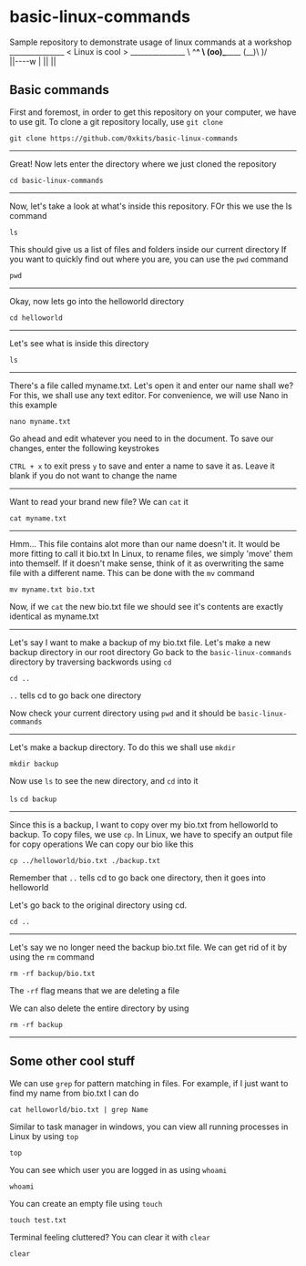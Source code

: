 # basic-linux-commands
Sample repository to demonstrate usage of linux commands at a workshop
 \_______________
< Linux is cool >
 \_______________
        \   ^__^
         \  (oo)\_______
            (__)\       )\/\
                ||----w |
                ||     ||

## Basic commands

First and foremost, in order to get this repository on your computer, we have to use git.
To clone a git repository locally, use `git clone`

`git clone https://github.com/0xkits/basic-linux-commands`

---

Great! Now lets enter the directory where we just cloned the repository

`cd basic-linux-commands`

---

Now, let's take a look at what's inside this repository. FOr this we use the ls command

`ls`

This should give us a list of files and folders inside our current directory
If you want to quickly find out where you are, you can use the `pwd` command

`pwd`

---

Okay, now lets go into the helloworld directory

`cd helloworld`

---

Let's see what is inside this directory

`ls`

---

There's a file called myname.txt. Let's open it and enter our name shall we?
For this, we shall use any text editor. For convenience, we will use Nano in this example

`nano myname.txt`

Go ahead and edit whatever you need to in the document. To save our changes, enter the following keystrokes

`CTRL + x` to exit
press `y` to save
and enter a name to save it as. Leave it blank if you do not want to change the name

---

Want to read your brand new file? We can `cat` it

`cat myname.txt`

---

Hmm... This file contains alot more than our name doesn't it. It would be more fitting to call it bio.txt
In Linux, to rename files, we simply 'move' them into themself. If it doesn't make sense, think of it as overwriting 
the same file with a different name. This can be done with the `mv` command

`mv myname.txt bio.txt`

Now, if we `cat` the new bio.txt file we should see it's contents are exactly identical as myname.txt

---

Let's say I want to make a backup of my bio.txt file. Let's make a new backup directory in our root directory
Go back to the `basic-linux-commands` directory by traversing backwords using `cd`

`cd ..`

`..` tells cd to go back one directory

Now check your current directory using `pwd` and it should be `basic-linux-commands`

---

Let's make a backup directory. To do this we shall use `mkdir`

`mkdir backup`

Now use `ls` to see the new directory, and `cd` into it

`ls`
`cd backup`

---

Since this is a backup, I want to copy over my bio.txt from helloworld to backup.
To copy files, we use `cp`. In Linux, we have to specify an output file for copy operations
We can copy our bio like this

`cp ../helloworld/bio.txt ./backup.txt`

Remember that `..` tells cd to go back one directory, then it goes into helloworld

Let's go back to the original directory using cd.

`cd ..`

---

Let's say we no longer need the backup bio.txt file. We can get rid of it by using the `rm` command

`rm -rf backup/bio.txt`

The `-rf` flag means that we are deleting a file

We can also delete the entire directory by using

`rm -rf backup`

---

## Some other cool stuff

We can use `grep` for pattern matching in files. For example, if I just want to find my name from
bio.txt I can do

`cat helloworld/bio.txt | grep Name`

Similar to task manager in windows, you can view all running processes in Linux by using `top`

`top`

You can see which user you are logged in as using `whoami`

`whoami`

You can create an empty file using `touch`

`touch test.txt`

Terminal feeling cluttered? You can clear it with `clear`

`clear`


